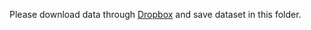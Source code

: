 Please download data through [Dropbox](https://www.dropbox.com/scl/fo/tbsqj4d27zsqbkexxak8r/AI3TuR-k6zvliJTHWx8mF-c?rlkey=aznpybkek32cgg84mi9dvovtp&st=f6l50m6w&dl=0) and save dataset in this folder.
